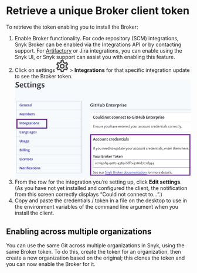 # Retrieve a unique Broker client token

To retrieve the token enabling you to install the Broker:

1. Enable Broker functionality. For code repository \(SCM\) integrations, Snyk Broker can be enabled via the Integrations API or by contacting support. For [Artifactory](https://support.snyk.io/hc/en-us/articles/360007537418) or Jira integrations, you can enable using the Snyk UI, or Snyk support can assist you with enabling this feature.
2. Click on settings ![cog\_icon.png](../../.gitbook/assets/cog_icon.png) &gt; **Integrations** for that specific integration update to see the Broker token. ![Integrations.png](../../.gitbook/assets/integrations.png)
3. From the row for the integration you’re setting up, click **Edit settings**. \(As you have not yet installed and configured the client, the notification from this screen correctly displays “Could not connect to…”.\)
4. Copy and paste the credentials / token in a file on the desktop to use in the environment variables of the command line argument when you install the client.

## Enabling across multiple organizations

You can use the same Git across multiple organizations in Snyk, using the same Broker token. To do this, create the token for an organization, then create a new organization based on the original; this clones the token and you can now enable the Broker for it.

